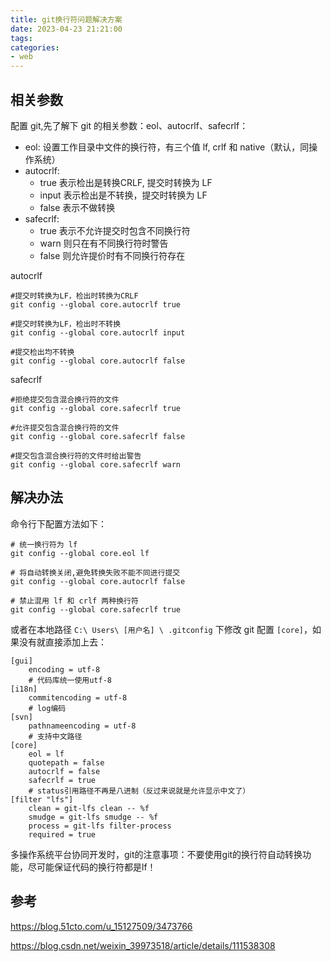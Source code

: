 ```yaml
---
title: git换行符问题解决方案
date: 2023-04-23 21:21:00
tags:
categories:
- web
---
```


## 相关参数
配置 git,先了解下 git 的相关参数：eol、autocrlf、safecrlf：
- eol: 设置工作目录中文件的换行符，有三个值 lf, crlf 和 native（默认，同操作系统）
- autocrlf:
  - true 表示检出是转换CRLF, 提交时转换为 LF
  - input 表示检出是不转换，提交时转换为 LF
  - false 表示不做转换
- safecrlf:
  - true 表示不允许提交时包含不同换行符
  - warn 则只在有不同换行符时警告
  - false 则允许提价时有不同换行符存在

autocrlf
```shell
#提交时转换为LF，检出时转换为CRLF
git config --global core.autocrlf true

#提交时转换为LF，检出时不转换
git config --global core.autocrlf input

#提交检出均不转换
git config --global core.autocrlf false
```

safecrlf
```shell
#拒绝提交包含混合换行符的文件
git config --global core.safecrlf true

#允许提交包含混合换行符的文件
git config --global core.safecrlf false

#提交包含混合换行符的文件时给出警告
git config --global core.safecrlf warn
```

## 解决办法　
命令行下配置方法如下：
```shell
# 统一换行符为 lf
git config --global core.eol lf

# 将自动转换关闭,避免转换失败不能不同进行提交
git config --global core.autocrlf false

# 禁止混用 lf 和 crlf 两种换行符
git config --global core.safecrlf true
```

或者在本地路径 `C:\ Users\ [用户名] \ .gitconfig` 下修改 git 配置 `[core]`，如果没有就直接添加上去：
```
[gui]
    encoding = utf-8  
    # 代码库统一使用utf-8  
[i18n]  
    commitencoding = utf-8  
    # log编码  
[svn]  
    pathnameencoding = utf-8  
    # 支持中文路径  
[core]
    eol = lf
    quotepath = false 
    autocrlf = false
    safecrlf = true
    # status引用路径不再是八进制（反过来说就是允许显示中文了）
[filter "lfs"]
    clean = git-lfs clean -- %f
    smudge = git-lfs smudge -- %f
    process = git-lfs filter-process
    required = true
```


多操作系统平台协同开发时，git的注意事项：不要使用git的换行符自动转换功能，尽可能保证代码的换行符都是lf！


## 参考
https://blog.51cto.com/u_15127509/3473766

https://blog.csdn.net/weixin_39973518/article/details/111538308